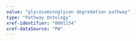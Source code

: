 ```yaml
---
value: "glycosaminoglycan degradation pathway"
type: "Pathway Ontology"
xref-identifier: "0001154"
xref-dataSource: "PW"
---
```

